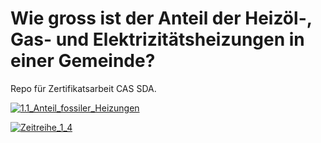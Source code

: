 # Wie gross ist der Anteil der Heizöl-, Gas- und Elektrizitätsheizungen in einer Gemeinde?
Repo für Zertifikatsarbeit CAS SDA.

[![1.1_Anteil_fossiler_Heizungen](https://github.com/nrohrbach/HeizcheckGemeinde/actions/workflows/1.1_Anteil_fossiler_Heizungen.yml/badge.svg)](https://github.com/nrohrbach/HeizcheckGemeinde/actions/workflows/1.1_Anteil_fossiler_Heizungen.yml)


[![Zeitreihe_1_4](https://github.com/nrohrbach/HeizcheckGemeinde/actions/workflows/Zeitreihe_1_4.yml/badge.svg)](https://github.com/nrohrbach/HeizcheckGemeinde/actions/workflows/Zeitreihe_1_4.yml)
